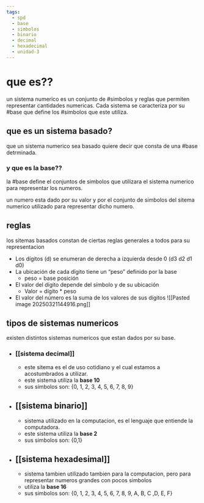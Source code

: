 ```yaml
---
tags:
  - spd
  - base
  - simbolos
  - binario
  - decimal
  - hexadecimal
  - unidad-3
---
```

# que es??

un sistema numerico es un conjunto de #simbolos   y reglas que permiten representar cantidades numericas. Cada sistema se caracteriza por su #base que define los #simbolos  que este utiliza.

## que es un sistema basado?

que un sistema numerico sea basado quiere decir que consta de una #base  detrminada.
### y que es la base??
la #base  define el conjuntos de simbolos que utilizara el sistema numerico para representar los numeros.

un numero esta dado por su valor y por el conjunto de simbolos del sitema numerico utilizado para representar dicho numero.


## reglas

los sitemas basados constan de ciertas reglas generales a todos para su representacion

- Los dígitos (d) se enumeran de derecha a izquierda desde 0 (d3 d2 d1 d0) 
- La ubicación de cada dígito tiene un “peso” definido por la base 
	- peso = base posición 
- El valor del dígito depende del símbolo y de su ubicación 
	- Valor = dígito * peso 
- El valor del número es la suma de los valores de sus dígitos
			![[Pasted image 20250321144916.png]]

## tipos de sistemas numericos

existen distintos sistemas numericos que estan dados por su base.

- ### [[sistema decimal]]
	- este sitema es el de uso cotidiano y el cual estamos a acostumbrados a utilizar.
	- este sistema utiliza la **base 10** 
	- sus símbolos son: {0, 1, 2, 3, 4, 5, 6, 7, 8, 9}


- ## [[sistema binario]]
	- sistema utilizado en la computacion, es el lenguaje que entiende la computadora.
	- este sistema utiliza la **base 2**
	- sus simbolos son: {0,1}


- ## [[sistema hexadesimal]]
	- sistema tambien utilizado tambien para la computacion, pero para representar numeros grandes con pocos simbolos
	- utiliza la **base 16**
	- sus simbolos son: {0, 1, 2, 3, 4, 5, 6, 7, 8, 9, A, B, C ,D, E, F}